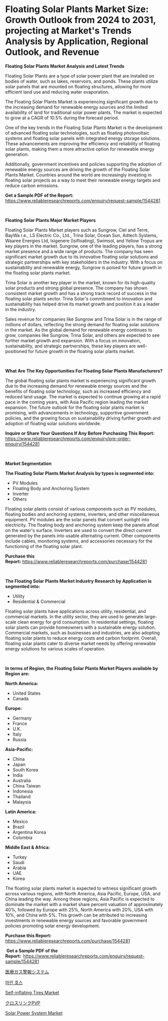 <p><h1>Floating Solar Plants Market Size: Growth Outlook from 2024 to 2031, projecting at Market's Trends Analysis by Application, Regional Outlook, and Revenue</h1></p><p><strong>Floating Solar Plants Market Analysis and Latest Trends</strong></p>
<p><p>Floating Solar Plants are a type of solar power plant that are installed on bodies of water, such as lakes, reservoirs, and ponds. These plants utilize solar panels that are mounted on floating structures, allowing for more efficient land use and reducing water evaporation.</p><p>The Floating Solar Plants Market is experiencing significant growth due to the increasing demand for renewable energy sources and the limited availability of land for traditional solar power plants. The market is expected to grow at a CAGR of 10.5% during the forecast period.</p><p>One of the key trends in the Floating Solar Plants Market is the development of advanced floating solar technologies, such as floating photovoltaic systems and floating solar panels with integrated energy storage solutions. These advancements are improving the efficiency and reliability of floating solar plants, making them a more attractive option for renewable energy generation.</p><p>Additionally, government incentives and policies supporting the adoption of renewable energy sources are driving the growth of the Floating Solar Plants Market. Countries around the world are increasingly investing in floating solar projects as a way to meet their renewable energy targets and reduce carbon emissions.</p></p>
<p><strong>Get a Sample PDF of the Report:&nbsp;</strong> <a href="https://www.reliableresearchreports.com/enquiry/request-sample/1544281">https://www.reliableresearchreports.com/enquiry/request-sample/1544281</a></p>
<p>&nbsp;</p>
<p><strong>Floating Solar Plants Major Market Players</strong></p>
<p><p>Floating Solar Plants Market players such as Sungrow, Ciel and Terre, BayWa r.e., LS Electric Co., Ltd., Trina Solar, Ocean Sun, Adtech Systems, Waaree Energies Ltd, Isigenere (Isifloating), Swimsol, and Yellow Tropus are key players in the market. Sungrow, one of the leading players, has a strong market presence and a wide range of products. The company has seen significant market growth due to its innovative floating solar solutions and strategic partnerships with key stakeholders in the industry. With a focus on sustainability and renewable energy, Sungrow is poised for future growth in the floating solar plants market.</p><p>Trina Solar is another key player in the market, known for its high-quality solar products and strong global presence. The company has shown consistent market growth and has a strong track record of success in the floating solar plants sector. Trina Solar's commitment to innovation and sustainability has helped drive its market growth and position it as a leader in the industry.</p><p>Sales revenue for companies like Sungrow and Trina Solar is in the range of millions of dollars, reflecting the strong demand for floating solar solutions in the market. As the global demand for renewable energy continues to grow, companies like Sungrow, Trina Solar, and others are expected to see further market growth and expansion. With a focus on innovation, sustainability, and strategic partnerships, these key players are well-positioned for future growth in the floating solar plants market.</p></p>
<p>&nbsp;</p>
<p><strong>What Are The Key Opportunities For Floating Solar Plants Manufacturers?</strong></p>
<p><p>The global floating solar plants market is experiencing significant growth due to the increasing demand for renewable energy sources and the benefits of floating solar technology, such as increased efficiency and reduced land usage. The market is expected to continue growing at a rapid pace in the coming years, with Asia Pacific region leading the market expansion. The future outlook for the floating solar plants market is promising, with advancements in technology, supportive government policies, and the growing focus on sustainability driving further growth and adoption of floating solar solutions worldwide.</p></p>
<p><strong>Inquire or Share Your Questions If Any Before Purchasing This Report:</strong> <a href="https://www.reliableresearchreports.com/enquiry/pre-order-enquiry/1544281">https://www.reliableresearchreports.com/enquiry/pre-order-enquiry/1544281</a></p>
<p>&nbsp;</p>
<p><strong>Market Segmentation</strong></p>
<p><strong>The Floating Solar Plants Market Analysis by types is segmented into:</strong></p>
<p><ul><li>PV Modules</li><li>Floating Body and Anchoring System</li><li>Inverter</li><li>Others</li></ul></p>
<p><p>Floating solar plants consist of various components such as PV modules, floating bodies and anchoring systems, inverters, and other miscellaneous equipment. PV modules are the solar panels that convert sunlight into electricity. The floating body and anchoring system keep the panels afloat on the water's surface. Inverters are used to convert the direct current generated by the panels into usable alternating current. Other components include cables, monitoring systems, and accessories necessary for the functioning of the floating solar plant.</p></p>
<p><strong>Purchase this Report:&nbsp;</strong><a href="https://www.reliableresearchreports.com/purchase/1544281">https://www.reliableresearchreports.com/purchase/1544281</a></p>
<p>&nbsp;</p>
<p><strong>The Floating Solar Plants Market Industry Research by Application is segmented into:</strong></p>
<p><ul><li>Utility</li><li>Residential & Commercial</li></ul></p>
<p><p>Floating solar plants have applications across utility, residential, and commercial markets. In the utility sector, they are used to generate large-scale clean energy for grid consumption. In residential settings, floating solar plants can provide homeowners with a sustainable energy solution. Commercial markets, such as businesses and industries, are also adopting floating solar plants to reduce energy costs and carbon footprint. Overall, floating solar plants cater to diverse market needs by offering renewable energy solutions for various scales of operation.</p></p>
<p>&nbsp;</p>
<p><strong>In terms of Region, the Floating Solar Plants Market Players available by Region are:</strong></p>
<p>
    <p> <strong> North America: </strong>
        <ul>
            <li>United States</li>
            <li>Canada</li>
        </ul>
        </p> 
    <p> <strong> Europe: </strong>
        <ul>
            <li>Germany</li>
            <li>France</li>
            <li>U.K.</li>
            <li>Italy</li>
            <li>Russia</li>
        </ul>
        </p> 
    <p> <strong> Asia-Pacific: </strong>
        <ul>
            <li>China</li>
            <li>Japan</li>
            <li>South Korea</li>
            <li>India</li>
            <li>Australia</li>
            <li>China Taiwan</li>
            <li>Indonesia</li>
            <li>Thailand</li>
            <li>Malaysia</li>
        </ul>
        </p> 
    <p> <strong> Latin America: </strong>
        <ul>
            <li>Mexico</li>
            <li>Brazil</li>
            <li>Argentina Korea</li>
            <li>Colombia</li>
        </ul>
        </p> 
    <p> <strong> Middle East & Africa: </strong>
        <ul>
            <li>Turkey</li>
            <li>Saudi</li>
            <li>Arabia</li>
            <li>UAE</li>
            <li>Korea</li>
        </ul>
    </p>
    </p>
<p><p>The floating solar plants market is expected to witness significant growth across various regions, with North America, Asia Pacific, Europe, USA, and China leading the way. Among these regions, Asia Pacific is expected to dominate the market with a market share percent valuation of approximately 40%, followed by Europe with 25%, North America with 20%, USA with 10%, and China with 5%. This growth can be attributed to increasing investments in renewable energy sources and favorable government policies promoting solar energy development.</p></p>
<p><strong>Purchase this Report: </strong><a href="https://www.reliableresearchreports.com/purchase/1544281">https://www.reliableresearchreports.com/purchase/1544281</a></p>
<p>&nbsp;<strong>Get a Sample PDF of the Report:&nbsp;&nbsp;</strong><a href="https://www.reliableresearchreports.com/enquiry/request-sample/1544281">https://www.reliableresearchreports.com/enquiry/request-sample/1544281</a></p>
<p><strong></strong></p>
<p><p><a href="https://medium.com/@susanjprice2023/%E5%8C%BB%E7%99%82%E7%94%A8%E3%82%AC%E3%82%B9%E8%AD%A6%E5%A0%B1%E3%82%B7%E3%82%B9%E3%83%86%E3%83%A0%E5%B8%82%E5%A0%B4%E3%81%AF-%E5%B8%82%E5%A0%B4%E3%82%B7%E3%82%A7%E3%82%A2-%E3%82%B5%E3%82%A4%E3%82%BA-2031%E5%B9%B4%E3%81%BE%E3%81%A7%E3%81%AE%E4%BA%88%E6%B8%AC%E3%81%AB%E7%84%A6%E7%82%B9%E3%82%92%E5%BD%93%E3%81%A6%E3%81%A6%E3%81%84%E3%81%BE%E3%81%99-bd713ca3b133">医療ガス警報システム</a></p><p><a href="https://medium.com/@joeyjohns20/%ED%95%B4%EC%96%91%EC%9A%A9-%ED%98%B8%EC%8A%A4-%EC%8B%9C%EC%9E%A5-%EC%A1%B0%EC%82%AC-%EB%B3%B4%EA%B3%A0%EC%84%9C-%EA%B7%B8-%EC%97%AD%EC%82%AC-%EB%B0%8F-2024%EB%85%84%EB%B6%80%ED%84%B0-2031%EB%85%84%EA%B9%8C%EC%A7%80%EC%9D%98-%EC%98%88%EC%B8%A1-09943c0bc8c4">마린 호스</a></p><p><a href="https://issuu.com/reportprime-2/docs/self-inflating-tires-market-size-2030.pptx">Self-inflating Tires Market</a></p><p><a href="https://github.com/cnnriuez22368/Market-Research-Report-List-1/blob/main/181633716047.md">クロスリンクPVP</a></p><p><a href="https://github.com/jsmusil/Market-Research-Report-List-2/blob/main/solar-power-system-market.md">Solar Power System Market</a></p></p>